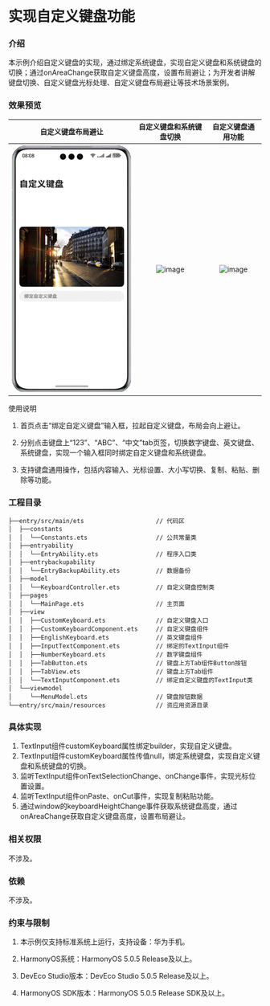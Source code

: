 # 实现自定义键盘功能

### 介绍

本示例介绍自定义键盘的实现，通过绑定系统键盘，实现自定义键盘和系统键盘的切换；通过onAreaChange获取自定义键盘高度，设置布局避让；为开发者讲解键盘切换、自定义键盘光标处理、自定义键盘布局避让等技术场景案例。

### 效果预览
|               自定义键盘布局避让                |              自定义键盘和系统键盘切换               |              自定义键盘通用功能               |
|:--------------------------------------:|:---------------------------------------:|:------------------------------------:|
| ![image](screenshots/device/avoid.gif) | ![image](screenshots/device/switch.gif) | ![image](screenshots/device/use.gif) |


使用说明

1. 首页点击“绑定自定义键盘”输入框，拉起自定义键盘，布局会向上避让。

2. 分别点击键盘上“123”、“ABC”、“中文”tab页签，切换数字键盘、英文键盘、系统键盘，实现一个输入框同时绑定自定义键盘和系统键盘。

3. 支持键盘通用操作，包括内容输入、光标设置、大小写切换、复制、粘贴、删除等功能。


### 工程目录

```
├──entry/src/main/ets	                 // 代码区
│  ├──constants
│  │  └──Constants.ets                   // 公共常量类
│  ├──entryability
│  │  └──EntryAbility.ets                // 程序入口类
│  ├──entrybackupability
│  │  └──EntryBackupAbility.ets          // 数据备份
│  ├──model
│  │  └──KeyboardController.ets          // 自定义键盘控制类
│  ├──pages
│  │  └──MainPage.ets                    // 主页面
│  ├──view
│  │  ├──CustomKeyboard.ets              // 自定义键盘入口
│  │  ├──CustomKeyboardComponent.ets     // 自定义键盘组件
│  │  ├──EnglishKeyboard.ets             // 英文键盘组件
│  │  ├──InputTextComponent.ets          // 绑定的TextInput组件
│  │  ├──NumberKeyboard.ets              // 数字键盘组件
│  │  ├──TabButton.ets                   // 键盘上方Tab组件Button按钮
│  │  ├──TabView.ets                     // 键盘上方Tab组件
│  │  └──TextInputComponent.ets          // 绑定自定义键盘的TextInput类
│  └──viewmodel
│     └──MenuModel.ets                   // 键盘按钮数据
└──entry/src/main/resources              // 资应用资源目录
```

### 具体实现 

1. TextInput组件customKeyboard属性绑定builder，实现自定义键盘。
2. TextInput组件customKeyboard属性传值null，绑定系统键盘，实现自定义键盘和系统键盘的切换。
3. 监听TextInput组件onTextSelectionChange、onChange事件，实现光标位置设置。
4. 监听TextInput组件onPaste、onCut事件，实现复制粘贴功能。
5. 通过window的keyboardHeightChange事件获取系统键盘高度，通过onAreaChange获取自定义键盘高度，设置布局避让。

### 相关权限
不涉及。

### 依赖
不涉及。

### 约束与限制

1. 本示例仅支持标准系统上运行，支持设备：华为手机。

2. HarmonyOS系统：HarmonyOS 5.0.5 Release及以上。

3. DevEco Studio版本：DevEco Studio 5.0.5 Release及以上。

4. HarmonyOS SDK版本：HarmonyOS 5.0.5 Release SDK及以上。